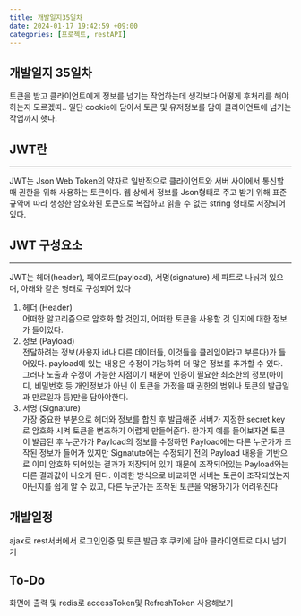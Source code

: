 ```yaml
---
title: 개발일지35일차
date: 2024-01-17 19:42:59 +09:00
categories: [프로젝트, restAPI]
---
```


## 개발일지 35일차
<p>토큰을 받고 클라이언트에게 정보를 넘기는 작업하는데 생각보다 어떻게 후처리를 해야하는지 모르겠따.. 일단 cookie에 담아서 토큰 및 유저정보를 담아 클라이언트에 넘기는 작업까지 햇다.</p>

## JWT란
___
JWT는 Json Web Token의 약자로 일반적으로 클라이언트와 서버 사이에서 통신할 때 권한을 위해 사용하는 토큰이다. 웹 상에서 정보를 Json형태로 주고 받기 위해 표준규약에 따라 생성한 암호화된 토큰으로 복잡하고 읽을 수 없는 string 형태로 저장되어있다.

## JWT 구성요소
___
JWT는 헤더(header), 페이로드(payload), 서명(signature) 세 파트로 나눠져 있으며, 아래와 같은 형태로 구성되어 있다
<ol>
    <li>헤더 (Header)</li>
    어떠한 알고리즘으로 암호화 할 것인지, 어떠한 토큰을 사용할 것 인지에 대한 정보가 들어있다.
    <li>정보 (Payload)</li>
    전달하려는 정보(사용자 id나 다른 데이터들, 이것들을 클레임이라고 부른다)가 들어있다.
    payload에 있는 내용은 수정이 가능하여 더 많은 정보를 추가할 수 있다. 그러나 노출과 수정이 가능한 지점이기 때문에 인증이 필요한 최소한의 정보(아이디, 비밀번호 등 개인정보가 아닌 이 토큰을 가졌을 때 권한의 범위나 토큰의 발급일과 만료일자 등)만을 담아야한다.
    <li>서명 (Signature)</li>
    가장 중요한 부분으로 헤더와 정보를 합친 후 발급해준 서버가 지정한 secret key로 암호화 시켜 토큰을 변조하기 어렵게 만들어준다.
    한가지 예를 들어보자면 토큰이 발급된 후 누군가가 Payload의 정보를 수정하면 Payload에는 다른 누군가가 조작된 정보가 들어가 있지만 Signatute에는 수정되기 전의 Payload 내용을 기반으로 이미 암호화 되어있는 결과가 저장되어 있기 때문에 조작되어있는 Payload와는 다른 결과값이 나오게 된다.
    이러한 방식으로 비교하면 서버는 토큰이 조작되었는지 아닌지를 쉽게 알 수 있고, 다른 누군가는 조작된 토큰을 악용하기가 어려워진다

</ol>


## 개발일정
<p>ajax로 rest서버에서 로그인인증 및 토큰 발급 후 쿠키에 담아 클라이언트로 다시 넘기기 </p>

## To-Do
<p>화면에 출력 및 redis로 accessToken및 RefreshToken 사용해보기</p>


